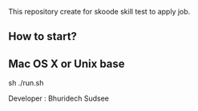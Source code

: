 This repository create for skoode skill test to apply job.

How to start?
-------------------------
Mac OS X or Unix base
-------------------------
sh ./run.sh

Developer : Bhuridech Sudsee
